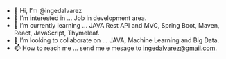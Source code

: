 - 👋 Hi, I’m @ingedalvarez
- 👀 I’m interested in ... Job in development area.
- 🌱 I’m currently learning ... JAVA Rest API and MVC, Spring Boot, Maven, React, JavaScript, Thymeleaf.
- 💞️ I’m looking to collaborate on ... JAVA, Machine Learning and Big Data.
- 📫 How to reach me ... send me e mesage to ingedalvarez@gmail.com.

<!---
ingedalvarez/ingedalvarez is a ✨ special ✨ repository because its `README.md` (this file) appears on your GitHub profile.
You can click the Preview link to take a look at your changes.
--->
